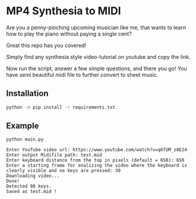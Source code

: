 
# MP4 Synthesia to MIDI

Are you a penny-pinching upcoming musician like me, that wants to learn how to play the piano without paying a single cent?

Great this repo has you covered!

Simply find any synthesia style video-tutorial on youtube and copy the link.

Now run the script, answer a few simple questions, and there you go! You have semi beautiful midi file to further convert to sheet music.


## Installation

```bash
python -m pip install -r requirements.txt
```


## Example

```
python main.py

Enter YouTube video url: https://www.youtube.com/watch?v=q6fUM_z8E24
Enter output Midifile path: test.mid
Enter keyboard distance from the top in pixels (default = 650): 650
Enter a starting frame for analizing the video where the keyboard is clearly visible and no keys are pressed: 30
Downloading video...
Done!
Detected 88 keys.
Saved as test.mid !
```

